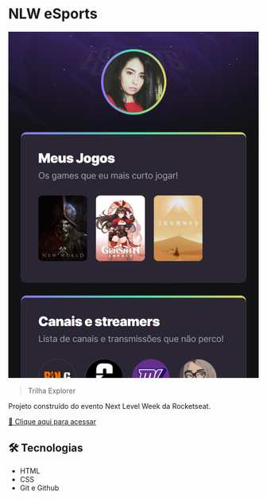 # NLW eSports 
![preview](./.github/preview.png)

> Trilha Explorer

Projeto construído do evento Next Level Week da Rocketseat.

[🔗 Clique aqui para acessar](https://larissa-meirelles.github.io/NLW-eSports/)

## 🛠️ Tecnologias

- HTML
- CSS
- Git e Github